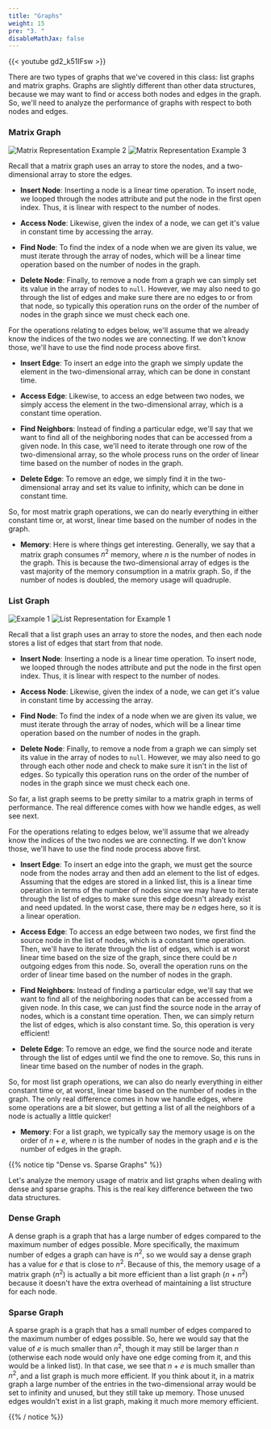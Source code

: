 ```yaml
---
title: "Graphs"
weight: 15
pre: "3. "
disableMathJax: false
---
```


{{< youtube gd2_k51IFsw  >}}

There are two types of graphs that we've covered in this class: list graphs and matrix graphs. Graphs are slightly different than other data structures, because we may want to find or access both nodes and edges in the graph. So, we'll need to analyze the performance of graphs with respect to both nodes and edges.

### Matrix Graph

![Matrix Representation Example 2](images/15/graphB.svg)
![Matrix Representation Example 3](images/15/matrixB.svg)

Recall that a matrix graph uses an array to store the nodes, and a two-dimensional array to store the edges. 

* **Insert Node**: Inserting a node is a linear time operation. To insert node, we looped through the nodes attribute and put the node in the first open index. Thus, it is linear with respect to the number of nodes.

* **Access Node**: Likewise, given the index of a node, we can get it's value in constant time by accessing the array.

* **Find Node**: To find the index of a node when we are given its value, we must iterate through the array of nodes, which will be a linear time operation based on the number of nodes in the graph.

* **Delete Node**: Finally, to remove a node from a graph we can simply set its value in the array of nodes to `null`. However, we may also need to go through the list of edges and make sure there are no edges to or from that node, so typically this operation runs on the order of the number of nodes in the graph since we must check each one. 

For the operations relating to edges below, we'll assume that we already know the indices of the two nodes we are connecting. If we don't know those, we'll have to use the find node process above first. 

* **Insert Edge**: To insert an edge into the graph we simply update the element in the two-dimensional array, which can be done in constant time.

* **Access Edge**: Likewise, to access an edge between two nodes, we simply access the element in the two-dimensional array, which is a constant time operation. 

* **Find Neighbors**: Instead of finding a particular edge, we'll say that we want to find all of the neighboring nodes that can be accessed from a given node. In this case, we'll need to iterate through one row of the two-dimensional array, so the whole process runs on the order of linear time based on the number of nodes in the graph.

* **Delete Edge**: To remove an edge, we simply find it in the two-dimensional array and set its value to infinity, which can be done in constant time.

So, for most matrix graph operations, we can do nearly everything in either constant time or, at worst, linear time based on the number of nodes in the graph. 

* **Memory**: Here is where things get interesting. Generally, we say that a matrix graph consumes $n^2$ memory, where $n$ is the number of nodes in the graph. This is because the two-dimensional array of edges is the vast majority of the memory consumption in a matrix graph. So, if the number of nodes is doubled, the memory usage will quadruple. 

### List Graph

![Example 1](images/15/graphA.svg)
![List Representation for Example 1](images/15/graphA_list_rep.svg)

Recall that a list graph uses an array to store the nodes, and then each node stores a list of edges that start from that node.  

* **Insert Node**: Inserting a node is a linear time operation. To insert node, we looped through the nodes attribute and put the node in the first open index. Thus, it is linear with respect to the number of nodes.

* **Access Node**: Likewise, given the index of a node, we can get it's value in constant time by accessing the array.

* **Find Node**: To find the index of a node when we are given its value, we must iterate through the array of nodes, which will be a linear time operation based on the number of nodes in the graph.

* **Delete Node**: Finally, to remove a node from a graph we can simply set its value in the array of nodes to `null`. However, we may also need to go through each other node and check to make sure it isn't in the list of edges. So typically this operation runs on the order of the number of nodes in the graph since we must check each one. 

So far, a list graph seems to be pretty similar to a matrix graph in terms of performance. The real difference comes with how we handle edges, as well see next. 

For the operations relating to edges below, we'll assume that we already know the indices of the two nodes we are connecting. If we don't know those, we'll have to use the find node process above first. 

* **Insert Edge**: To insert an edge into the graph, we must get the source node from the nodes array and then add an element to the list of edges. Assuming that the edges are stored in a linked list, this is a linear time operation in terms of the number of nodes since we may have to iterate through the list of edges to make sure this edge doesn't already exist and need updated. In the worst case, there may be $n$ edges here, so it is a linear operation. 

* **Access Edge**: To access an edge between two nodes, we first find the source node in the list of nodes, which is a constant time operation. Then, we'll have to iterate through the list of edges, which is at worst linear time based on the size of the graph, since there could be $n$ outgoing edges from this node. So, overall the operation runs on the order of linear time based on the number of nodes in the graph. 

* **Find Neighbors**: Instead of finding a particular edge, we'll say that we want to find all of the neighboring nodes that can be accessed from a given node. In this case, we can just find the source node in the array of nodes, which is a constant time operation. Then, we can simply return the list of edges, which is also constant time. So, this operation is very efficient!

* **Delete Edge**: To remove an edge, we find the source node and iterate through the list of edges until we find the one to remove. So, this runs in linear time based on the number of nodes in the graph.

So, for most list graph operations, we can also do nearly everything in either constant time or, at worst, linear time based on the number of nodes in the graph. The only real difference comes in how we handle edges, where some operations are a bit slower, but getting a list of all the neighbors of a node is actually a little quicker!

* **Memory**: For a list graph, we typically say the memory usage is on the order of $n + e$, where $n$ is the number of nodes in the graph and $e$ is the number of edges in the graph. 

{{% notice tip "Dense vs. Sparse Graphs" %}}

Let's analyze the memory usage of matrix and list graphs when dealing with dense and sparse graphs. This is the real key difference between the two data structures.

### Dense Graph

A dense graph is a graph that has a large number of edges compared to the maximum number of edges possible. More specifically, the maximum number of edges a graph can have is $n^2$, so we would say a dense graph has a value for $e$ that is close to $n^2$. Because of this, the memory usage of a matrix graph ($n^2$) is actually a bit more efficient than a list graph ($n + n^2$) because it doesn't have the extra overhead of maintaining a list structure for each node.

### Sparse Graph

A sparse graph is a graph that has a small number of edges compared to the maximum number of edges possible. So, here we would say that the value of $e$ is much smaller than $n^2$, though it may still be larger than $n$ (otherwise each node would only have one edge coming from it, and this would be a linked list). In that case, we see that $n + e$ is much smaller than $n^2$, and a list graph is much more efficient. If you think about it, in a matrix graph a large number of the entries in the two-dimensional array would be set to infinity and unused, but they still take up memory. Those unused edges wouldn't exist in a list graph, making it much more memory efficient.

{{% / notice %}}
